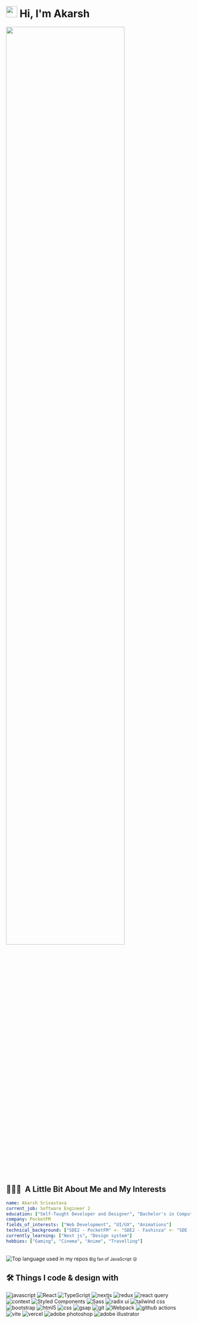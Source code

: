 <h1><img src="https://emojis.slackmojis.com/emojis/images/1531849430/4246/blob-sunglasses.gif?1531849430" width="30"/> Hi, I'm Akarsh</h1>

<img src="https://user-images.githubusercontent.com/74038190/225813708-98b745f2-7d22-48cf-9150-083f1b00d6c9.gif" width="80%"/>

<h2> 👨🏻‍💻 &nbsp;A Little Bit About Me and My Interests</h2>

```yaml
name: Akarsh Srivastava
current_job: Software Engineer 2
education: ["Self-Taught Developer and Designer", "Bachelor's in Computer Science"]
company: PocketFM
fields_of_interests: ["Web Development", "UI/UX", "Animations"]
technical_background: ["SDE2 - PocketFM" <- "SDE2 - Fashinza" <- "SDE - DLT LABS"]
currently_learning: ["Next js", "Design system"]
hobbies: ["Gaming", "Cinema", "Anime", "Travelling"]
```
<br />
<img width="" src="https://github-readme-stats.vercel.app/api/top-langs/?username=akarshs27&layout=compact&hide_title=1&card_width=300&theme=dracula" alt="Top language used in my repos" />
<small>Big fan of JavaScript 😛</small>
<br />

<h2>🛠️ Things I code & design with</h2>

<p>
  <img alt="javascript" src="https://img.shields.io/badge/javascript-%23323330.svg?style=flat-square&logo=javascript&logoColor=%23F7DF1E" />
  <img alt="React" src="https://img.shields.io/badge/-React-45b8d8?style=flat-square&logo=react&logoColor=white" />
  <img alt="TypeScript" src="https://img.shields.io/badge/-TypeScript-007ACC?style=flat-square&logo=typescript&logoColor=white" />
  <img alt="nextjs" src="https://img.shields.io/badge/Next-black?style=flat-square&logo=next.js&logoColor=white" />
  <img alt="redux" src="https://img.shields.io/badge/-Redux-764ABC?style=flat-square&logo=redux&logoColor=white" />
  <img alt="react query" src="https://img.shields.io/badge/-React%20Query-FF4154?style=flat-square&logo=react%20query&logoColor=white" />
  <img alt="context" src="https://img.shields.io/badge/Context--Api-000000?style=flat-square&logo=react" />
  <img alt="Styled Components" src="https://img.shields.io/badge/-Styled_Components-db7092?style=flat-square&logo=styled-components&logoColor=white" />
  <img alt="Sass" src="https://img.shields.io/badge/-Sass-CC6699?style=flat-square&logo=sass&logoColor=white" />
  <img alt="radix ui" src="https://img.shields.io/badge/radix%20ui-161618.svg?style=flat-square&logo=radix-ui&logoColor=white" /> 
  <img alt="tailwind css" src="https://img.shields.io/badge/tailwindcss-%2338B2AC.svg?style=flat-square&logo=tailwind-css&logoColor=white" />
  <img alt="bootstrap" src="https://img.shields.io/badge/bootstrap-%238511FA.svg?style=flat-square&logo=bootstrap&logoColor=white" />
  <img alt="html5" src="https://img.shields.io/badge/-HTML5-E34F26?style=flat-square&logo=html5&logoColor=white" />
  <img alt="css" src="https://img.shields.io/badge/css3-%231572B6.svg?style=flat-square&logo=css3&logoColor=white" />
  <img alt="gsap" src="https://img.shields.io/badge/green%20sock-88CE02?style=flat-square&logo=greensock&logoColor=white" />
  <img alt="git" src="https://img.shields.io/badge/-Git-F05032?style=flat-square&logo=git&logoColor=white" />
  <img alt="Webpack" src="https://img.shields.io/badge/-Webpack-8DD6F9?style=flat-square&logo=webpack&logoColor=white" /> 
  <img alt="github actions" src="https://img.shields.io/badge/-Github_Actions-2088FF?style=flat-square&logo=github-actions&logoColor=white" />
  <img alt="vite" src="https://img.shields.io/badge/vite-%23646CFF.svg?style=flat-square&logo=vite&logoColor=white" />
  <img alt="vercel" src="https://img.shields.io/badge/vercel-%23000000.svg?style=flat-square&logo=vercel&logoColor=white" />
  <img alt="adobe photoshop" src="https://img.shields.io/badge/adobe%20photoshop-%2331A8FF.svg?style=flat-square&logo=adobe%20photoshop&logoColor=white" />
  <img alt="adobe illustrator" src="https://img.shields.io/badge/adobe%20illustrator-%23FF9A00.svg?style=flat-square&logo=adobe%20illustrator&logoColor=white" />
</p>
